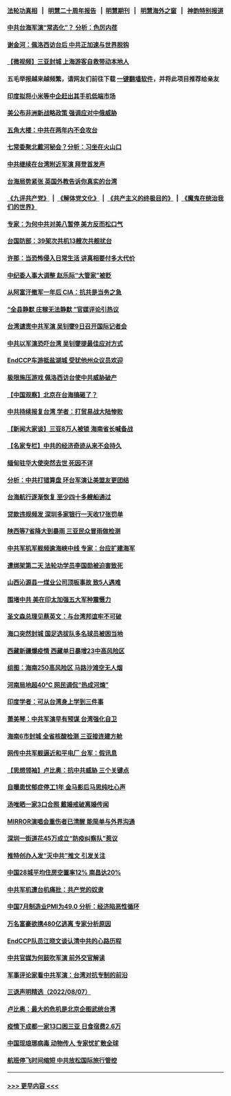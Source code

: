 #### [法轮功真相](https://github.com/gfw-breaker/truth/blob/master/README.md?t=0) &nbsp;&nbsp;|&nbsp;&nbsp; [明慧二十周年报告](https://github.com/gfw-breaker/mh-reports/blob/master/README.md?t=0) &nbsp;&nbsp;|&nbsp;&nbsp;[明慧期刊](https://github.com/gfw-breaker/mh-qikan) &nbsp;&nbsp;|&nbsp;&nbsp; [明慧海外之窗](https://github.com/gfw-breaker/mh-news/blob/master/README.md?t=0) &nbsp;&nbsp;|&nbsp;&nbsp; [神韵特别报道](https://github.com/gfw-breaker/mh-news/blob/master/shenyun.md?t=0)
#### [中共台海军演“常态化”？ 分析：色厉内荏](../pages/nsc413/n13798313.md?t=08090651) 
#### [谢金河：佩洛西访台后 中共正加速与世界脱钩](../pages/nsc413/n13798195.md?t=08090651) 
#### [【微视频】三亚封城 上海游客自救带动本地人](../pages/nsc413/n13798298.md?t=08090651) 
#### 五毛举报越来越频繁，请网友们前往下载 [一键翻墙软件](https://github.com/gfw-breaker/ssr-accounts)，并将此项目推荐给亲友
#### [印度拟将小米等中企赶出其手机低端市场](../pages/nsc413/n13798324.md?t=08090651) 
#### [美公布非洲新战略政策 强调应对中俄威胁](../pages/nsc413/n13798330.md?t=08090651) 
#### [五角大楼：中共在两年内不会攻台](../pages/nsc413/n13798354.md?t=08090651) 
#### [七常委聚北戴河秘会？分析：习坐在火山口](../pages/nsc413/n13798123.md?t=08090651) 
#### [中共继续在台湾附近军演 拜登首发声](../pages/nsc413/n13798310.md?t=08090651) 
#### [台海局势紧张 英国外教告诉你真实的台湾](../pages/nsc413/n13798341.md?t=08090651) 
#### [《九评共产党》](https://github.com/begood0513/9ping.md/blob/master/README.md) &nbsp;|&nbsp; [《解体党文化》](../../../../jtdwh.md/blob/master/README.md)  &nbsp;|&nbsp; [《共产主义的终极目的》](../../../../gczydzjmd.md/blob/master/README.md) &nbsp;|&nbsp; [《魔鬼在统治我们的世界》](../../../../mgztzwmdsj.md/blob/master/README.md) 
#### [专家：为何中共对美八暂停 美方反而松口气](../pages/nsc413/n13798323.md?t=08090651) 
#### [台国防部：39架次共机13艘次共舰扰台](../pages/nsc413/n13798328.md?t=08090651) 
#### [许那：当恐怖侵入日常生活 讲真相要付多大代价](../pages/nsc413/n13798299.md?t=08090651) 
#### [中纪委人事大调整 赵乐际“大管家”被贬](../pages/nsc413/n13798325.md?t=08090651) 
#### [从阿富汗撤军一年后 CIA：抗共是当务之急](../pages/nsc413/n13798224.md?t=08090651) 
#### [“全县静默 庄稼无法静默 ”官媒评论引热议](../pages/nsc413/n13798113.md?t=08090651) 
#### [台湾谴责中共军演 吴钊燮9日召开国际记者会](../pages/nsc413/n13798300.md?t=08090651) 
#### [中共以军演恐吓台湾 吴钊燮提最佳应对方式](../pages/nsc413/n13798312.md?t=08090651) 
#### [EndCCP车游抵盐湖城 受犹他州众议员欢迎](../pages/nsc413/n13797993.md?t=08090651) 
#### [极限施压游戏 佩洛西访台使中共威胁破产](../pages/nsc413/n13798285.md?t=08090651) 
#### [【中国观察】北京在台海搞砸了？](../pages/nsc413/n13798026.md?t=08090651) 
#### [中共持续报复台湾 学者：打贸易战大陆惨败](../pages/nsc413/n13798316.md?t=08090651) 
#### [【新闻大家谈】三亚8万人被锁 海南省长喊备战](../pages/nsc413/n13798237.md?t=08090651) 
#### [【名家专栏】中共的经济奇迹从来不会持久](../pages/nsc413/n13798186.md?t=08090651) 
#### [缅甸驻华大使突然去世 死因不详](../pages/nsc413/n13798129.md?t=08090651) 
#### [分析：中共打错算盘 环台军演让美盟友更团结](../pages/nsc413/n13797669.md?t=08090651) 
#### [台海航行逐渐恢复 至少四十多艘船通过](../pages/nsc413/n13798173.md?t=08090651) 
#### [贷款违规频发 深圳多家银行一天收17张罚单](../pages/nsc413/n13798097.md?t=08090651) 
#### [陕西等7省降大到暴雨 三亚民众冒雨做检测](../pages/nsc413/n13797959.md?t=08090651) 
#### [中共军机军舰频逾海峡中线 专家：台应扩建海军](../pages/nsc413/n13798089.md?t=08090651) 
#### [遭绑架第二天 法轮功学员李国勋被迫害致死](../pages/nsc413/n13797464.md?t=08090651) 
#### [山西沁源县一煤业公司顶板事故 致5人遇难](../pages/nsc413/n13798050.md?t=08090651) 
#### [围堵中共 美在印太加强五大军种震慑力](../pages/nsc413/n13798047.md?t=08090651) 
#### [圣文森总理见蔡英文：与台湾邦谊牢不可破](../pages/nsc413/n13798032.md?t=08090651) 
#### [海口突然封城 国足选拔队多名球员被困当地](../pages/nsc413/n13798024.md?t=08090651) 
#### [西藏新疆爆疫情 西藏单日暴增23中高风险区](../pages/nsc413/n13797972.md?t=08090651) 
#### [组图：海南250高风险区 马路沙滩空无人烟](../pages/nsc413/n13797948.md?t=08090651) 
#### [河南局地超40℃ 网民调侃“热成河煵”](../pages/nsc413/n13797855.md?t=08090651) 
#### [印度学者：可从台湾身上学到三件事](../pages/nsc413/n13797880.md?t=08090651) 
#### [萧美琴：中共军演早有预谋 台湾强化自卫](../pages/nsc413/n13797903.md?t=08090651) 
#### [海南6市封城 全省核酸检测 三亚接连建方舱](../pages/nsc413/n13797722.md?t=08090651) 
#### [网传中共军舰逼近和平电厂 台军：假讯息](../pages/nsc413/n13797836.md?t=08090651) 
#### [【思想领袖】卢比奥：抗中共威胁 三个关键点](../pages/nsc413/n13782442.md?t=08090651) 
#### [自曝患忧郁症停工1年 金马影后马思纯吐心声](../pages/nsc413/n13797686.md?t=08090651) 
#### [汤唯晒一家3口合照 戴婚戒破离婚传闻](../pages/nsc413/n13797665.md?t=08090651) 
#### [MIRROR演唱会重伤者已清醒 能简单与外界沟通](../pages/nsc413/n13797647.md?t=08090651) 
#### [深圳一街道花45万成立“防疫纠察队”惹议](../pages/nsc413/n13797675.md?t=08090651) 
#### [推特创办人发“灭中共”推文 引发关注](../pages/nsc413/n13797542.md?t=08090651) 
#### [中国28城平均住房空置率12% 南昌达20%](../pages/nsc413/n13797666.md?t=08090651) 
#### [中共军机遭台机痛批：共产党的奴隶](../pages/nsc413/n13797649.md?t=08090651) 
#### [中国7月制造业PMI为49.0 分析：经济陷恶性循环](../pages/nsc413/n13797619.md?t=08090651) 
#### [万名富豪欲携480亿逃离 专家分析原因](../pages/nsc413/n13797173.md?t=08090651) 
#### [EndCCP队员江晓文谈认清中共的心路历程](../pages/nsc413/n13797300.md?t=08090651) 
#### [中共官媒为何鼓吹军演 前外交官解读](../pages/nsc413/n13797550.md?t=08090651) 
#### [军事评论家看中共军演：台湾对抗专制的前沿](../pages/nsc413/n13797576.md?t=08090651) 
#### [三退声明精选（2022/08/07）](../pages/nsc413/n13797606.md?t=08090651) 
#### [卢比奥：最大的危机是北京企图武统台湾](../pages/nsc413/n13797410.md?t=08090651) 
#### [疫情下成都一家13口困三亚 日食宿费2.6万](../pages/nsc413/n13797379.md?t=08090651) 
#### [中国现琅琊病毒 动物传人 专家忧扩散全球](../pages/nsc413/n13797418.md?t=08090651) 
#### [航班停飞时间缩短 中共放松国际旅行管控](../pages/nsc413/n13797400.md?t=08090651) 

----
#### [ >>> 更早内容 <<< ](../indexes/nsc413-earlier.md)

